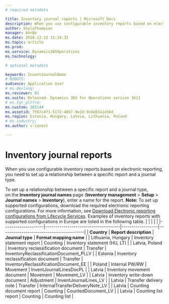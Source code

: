 ```yaml
---
# required metadata

title: Inventory journal reports | Microsoft Docs
description: When you use configurable inventory reports based on electronic reporting, you need to set up a relationship between a specific report and a journal type.
author: ShylaThompson
manager: AnnBe
ms.date: 2016-12-22 15:24:32
ms.topic: article
ms.prod: 
ms.service: Dynamics365Operations
ms.technology: 

# optional metadata

keywords: InventJournalName
# ROBOTS: 
audience: Application User
# ms.devlang: 
ms.reviewer: 81
ms.suite: Released- Dynamics 365 for Operations version 1611
# ms.tgt_pltfrm: 
ms.custom: 265144
ms.assetid: 7f67c4f1-5172-4057-9e2d-9c6e83a1e58d
ms.region: Estonia, Hungary, Latvia, Lithuania, Poland
# ms.industry: 
ms.author: v-lenest

---
```


# Inventory journal reports

When you use configurable inventory reports based on electronic reporting, you need to set up a relationship between a specific report and a journal type.

To set up a relationship between a specific report and a journal type, on the **Inventory journal names** page (**Inventory management** &gt; **Setup** &gt; **Journal names** &gt; **Inventory**), enter a name for the report. **Note:** To set up supported configurations, download the required electronic reporting configurations. For more information, see [Download Electronic reporting configurations from Lifecycle Services](https://docs.microsoft.com/en-us/dynamics365/operations/dev-itpro/analytics-bi-reporting/download-electronic-reporting-er-configuration-from-lifecycle-services). Examples of inventory reports with supported configurations in Europe are listed in the following table.
|                    |                                     |                  |                                         |
|--------------------|-------------------------------------|------------------|-----------------------------------------|
| **Country**        | **Report description**              | **Journal type** | **Format mapping name**                 |
| Lithuania, Hungary | Inventory statement report          | Counting         | Inventory statement (HU, LT)            |
| Latvia, Poland     | Inventory reclassification document | Transfer         | InventoryReclassificationDocument\_PLLV |
| Estonia            | Inventory reclassification document | Transfer         | InventoryReclassificationDocument\_EE   |
| Poland             | Internal PW/RW                      | Movement         | InventJournalLinesDocPL                 |
| Latvia             | Inventory movement document         | Movement         | Movement\_LV                            |
| Latvia             | Inventory write-down document       | Adjustment       | InventJournalLines\_LV                  |
| Latvia             | Transfer delivery note              | Transfer         | InternalTransferDeliveryNote\_LV        |
| Latvia             | Counting document report            | Counting         | CountedDocument\_LV                     |
| Latvia             | Counting list report                | Counting         | Counting list                           |



